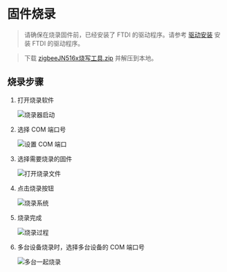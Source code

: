 # 固件烧录

> 请确保在烧录固件前，已经安装了 FTDI 的驱动程序。请参考 [驱动安装](install-driver.md) 安装 FTDI 的驱动程序。

> 下载 [zigbeeJN516x烧写工具.zip](/wiki/zigbee-series/om15020-jn5169/software/zigbeeJN516x烧写工具.zip) 并解压到本地。

## 烧录步骤

1. 打开烧录软件

    ![烧录器启动](/wiki/zigbee-series/om15020-jn5169/img/flash/0_烧录器启动.png)

2. 选择 COM 端口号

    ![设置 COM 端口](/wiki/zigbee-series/om15020-jn5169/img/flash/1_设置com.png)

3. 选择需要烧录的固件

    ![打开烧录文件](/wiki/zigbee-series/om15020-jn5169/img/flash/2_打开烧录file.png)

4. 点击烧录按钮

    ![烧录系统](/wiki/zigbee-series/om15020-jn5169/img/flash/3_烧录系统.png)

5. 烧录完成

    ![烧录过程](/wiki/zigbee-series/om15020-jn5169/img/flash/4_烧录过程.png)

6. 多台设备烧录时，选择多台设备的 COM 端口号

    ![多台一起烧录](/wiki/zigbee-series/om15020-jn5169/img/flash/5_多台一起烧录.png)
